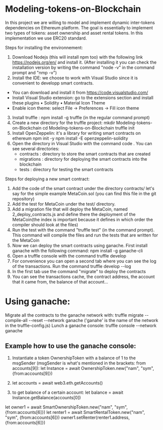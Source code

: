 # Modeling-tokens-on-Blockchain
In this project we are willing to model and implement dynamic inter-tokens dependencies on Ethereum platform. The goal is essentially to implement two types of tokens: asset ownership and asset rental tokens. In this implementation we use ERC20 standard.

Steps for installing the environnement:
1) Download Nodejs (this will install npm too) with the following link https://nodejs.org/en/ and install it. 
   (After installing it you can check the installation version by writing the command "node -v" in the command prompt and "nmp -v")
2) Install the IDE: we choose to work with Visual Studio since it is convenient to developp smart contracts. 
  - You can download and install it from https://code.visualstudio.com/
  - Install Visual Studio extension: go to the extensions section and install these plugins 
      •	Solidity
      •	Material Icon Theme
  - Enable icon theme: select File -> Preferences -> Fill icon theme 
3) Install truffle : npm install -g truffle (in the regular command prompt)
4) Create a new directory for the truffle project:
      mkdir Modeling-tokens-on-Blockchain
      cd Modeling-tokens-on-Blockchain
      truffle init 
5) Install OpenZeppelin: it's a library for writing smart contracts on ethereum
      npm init -y
      npm install -E openzeppelin-solidity
5) Open the directory in Visual Studio with the command
      code .
You can see several directories:
    - contracts : directory to store the smart contracts that are created 
    - migrations : directory for deploying the smart contracts into the blockchain
    - tests : directory for testing the smart contracts 
    
Steps for deploying a new smart contract:
1) Add the code of the smart contract under the directory contracts/ let's say for the simple example MetaCoin.sol (you can find this file in the git repository)
2) Add the test for MetaCoin under the test/ directory.
3) Add a migration file that will deploy the MetaCoin, named 2_deploy_contracts.js and define there the deployment of the MetaCoin(the index is important because it defines in which order the compiler should look at the files) 
4) Run the test with the command "truffle test" (in the command prompt). This command will compile the files and run the tests that are written for the MetaCoin
5) Now we can deploy the smart contracts using ganache. First install ganache with the following command:
    npm install -g ganache-cli
6) Open a truffle console with the command
    truffle develop 
7) For convenience you can open a second tab where you can see the log of the transactions. Run the command 
    truffle develop --log 
8) In the first tab use the command "migrate" to deploy the contracts
9) You can see the transactions cache, the contract address, the account that it came from, the balance of that account...


# Using ganache:
Migrate all the contracts to the ganache network with:
truffle migrate --compile-all --reset --network ganache ('ganahe' is the name of the network in the truffle-config.js)
Lunch a ganache console:
truffle console --network ganache 

## Example how to use the ganache console:
 
1) Instantiate a token OwnershipToken with a balance of 1 to the msgSender (msgSender is what's mentioned in the brackets: from accounts[9]): 
let Instance = await OwnershipToken.new("nam", "sym", {from:accounts[9]})
2) let accounts = await web3.eth.getAccounts()

3) to get balance of a certain account:
 let balance = await Instance.getBalance(accounts[0]) 


let owner1 = await SmartOwnershipToken.new("nam", "sym", {from:accounts[6]})
let renter1 = await SmartRentalToken.new("nam", "sym", {from:accounts[6]})
owner1.setRenter(renter1.address, {from:accounts[6]})